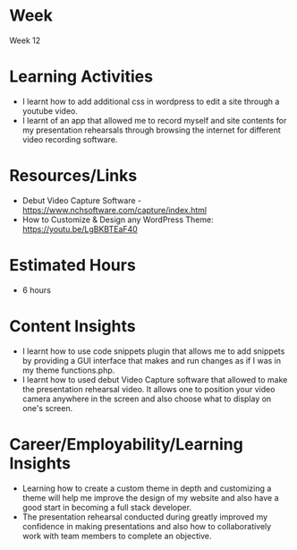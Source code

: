 # Week
Week 12

# Learning Activities
- I learnt how to add additional css in wordpress to edit a site through a youtube video.
- I learnt of an app that allowed me to record myself and site contents for my presentation rehearsals through browsing the internet for different
video recording software.

# Resources/Links
- Debut Video Capture Software - https://www.nchsoftware.com/capture/index.html
- How to Customize & Design any WordPress Theme: https://youtu.be/LgBKBTEaF40

# Estimated Hours
- 6 hours

# Content Insights
- I learnt how to use code snippets plugin that allows me to add snippets by providing a GUI interface that makes and run changes as if I was in my theme functions.php.
- I learnt how to used debut Video Capture software that allowed to make the presentation rehearsal video. It allows one to position your video camera anywhere in the screen and also choose what to display on one's screen.

# Career/Employability/Learning Insights
- Learning how to create a custom theme in depth and customizing a theme will help me improve the design of my website and also have a good start in becoming a full stack developer.
- The presentation rehearsal conducted during greatly improved my confidence in making presentations and also how to collaboratively work with team members to complete an objective.
